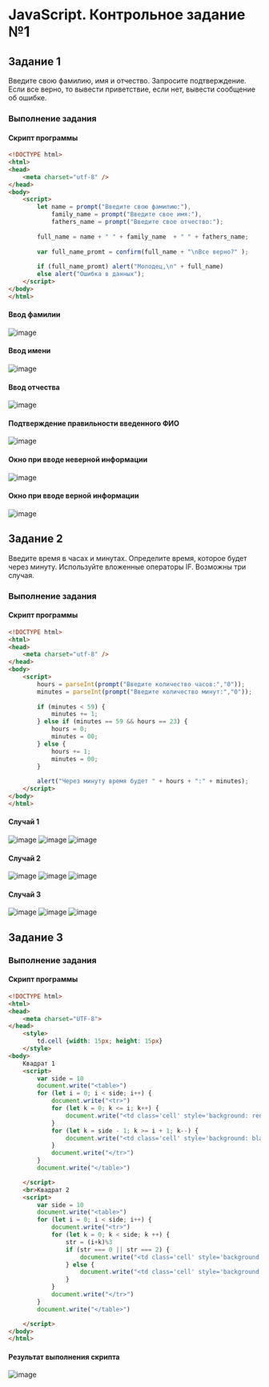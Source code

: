 # JavaScript. Контрольное задание №1
## Задание 1
Введите свою фамилию, имя и отчество. Запросите подтверждение. Если все верно, то вывести приветствие, если нет, вывести сообщение об ошибке.
### Выполнение задания
#### Скрипт программы
``` html
<!DOCTYPE html>
<html>
<head>
    <meta charset="utf-8" />
</head>
<body>
    <script>
        let name = prompt("Введите свою фамилию:"),
            family_name = prompt("Введите свое имя:"),
            fathers_name = prompt("Введите свое отчество:");
        
        full_name = name + " " + family_name  + " " + fathers_name;
 
        var full_name_promt = confirm(full_name + "\nВсе верно?" );
        
        if (full_name_promt) alert("Молодец,\n" + full_name)
        else alert("Ошибка в данных");
    </script>
</body>
</html>
```

#### Ввод фамилии
![image](/images/JS1_1_1.png)

#### Ввод имени
![image](/images/JS1_1_2.png)

#### Ввод отчества
![image](/images/JS1_1_3.png)

#### Подтверждение правильности введенного ФИО
![image](/images/JS1_1_4.png)

#### Окно при вводе неверной информации 
![image](/images/JS1_1_5.png)

#### Окно при вводе верной информации 
![image](/images/JS1_1_6.png)

## Задание 2
Введите время в часах и минутах. Определите время, которое будет через минуту. Используйте вложенные операторы IF. Возможны три случая.
### Выполнение задания
#### Скрипт программы
```html
<!DOCTYPE html>
<html>
<head>
    <meta charset="utf-8" />
</head>
<body>
    <script>
        hours = parseInt(prompt("Введите количество часов:","0"));
        minutes = parseInt(prompt("Введите количество минут:","0"));
        
        if (minutes < 59) {
            minutes += 1; 
        } else if (minutes == 59 && hours == 23) {
            hours = 0;
            minutes = 00;
        } else {
            hours += 1;
            minutes = 00;
        }
    
        alert("Через минуту время будет " + hours + ":" + minutes);
    </script>
</body>
</html>
```
#### Случай 1
![image](/images/JS1_2_1.png)
![image](/images/JS1_2_2.png)
![image](/images/JS1_2_3.png)
#### Случай 2
![image](/images/JS1_2_4.png)
![image](/images/JS1_2_5.png)
![image](/images/JS1_2_6.png)
#### Случай 3
![image](/images/JS1_2_7.png)
![image](/images/JS1_2_8.png)
![image](/images/JS1_2_9.png)


## Задание 3
### Выполнение задания
#### Скрипт программы
```html
<!DOCTYPE html>
<html>
<head>
    <meta charset="UTF-8">
</head>
    <style>
        td.cell {width: 15px; height: 15px}
    </style>
<body>
    Квадрат 1
    <script>
        var side = 10
        document.write("<table>")
        for (let i = 0; i < side; i++) {
            document.write("<tr>")
            for (let k = 0; k <= i; k++) {
                document.write("<td class='cell' style='background: red'></td>")
            }
            for (let k = side - 1; k >= i + 1; k--) {
                document.write("<td class='cell' style='background: black'></td>")
            }
            document.write("</tr>")
        }
        document.write("</table>")

    </script>
    <br>Квадрат 2
    <script>
        var side = 10
        document.write("<table>")
        for (let i = 0; i < side; i++) {
            document.write("<tr>")
            for (let k = 0; k < side; k ++) {
                str = (i+k)%3
                if (str === 0 || str === 2) {
                    document.write("<td class='cell' style='background: purple'></td>")
                } else {
                    document.write("<td class='cell' style='background: silver'></td>")
                }
            }
            document.write("</tr>")
        }
        document.write("</table>")

    </script>
</body>    
</html>
```
#### Результат выполнения скрипта
![image](/images/JS1_3_1.png)
